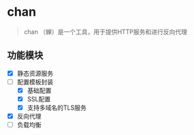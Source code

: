 # chan

> chan （蝉）是一个工具，用于提供HTTP服务和进行反向代理

## 功能模块

+ [x] 静态资源服务
+ [ ] 配置模板封装
  + [x] 基础配置
  + [x] SSL配置
  + [x] 支持多域名的TLS服务
+ [x] 反向代理
+ [ ] 负载均衡
